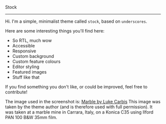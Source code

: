 Stock

---

Hi. I'm a simple, minimalist theme called `stock`, based on `underscores`.

Here are some interesting things you'll find here:

* So RTL, much wow
* Accessible
* Responsive
* Custom background
* Custom feature colours
* Editor styling
* Featured images
* Stuff like that


If you find something you don't like, or could be improved, feel free to contribute!

The image used in the screenshot is:
[Marble by Luke Carbis](https://luketakesphotos.wordpress.com/2014/10/06/marble/)
This image was taken by the theme author (and is therefore used with full permission). It was taken at a marble mine in Carrara, Italy, on a Konica C35 using Ilford PAN 100 B&W 35mm film.